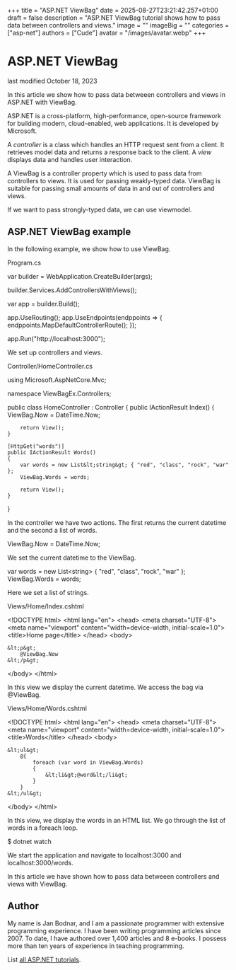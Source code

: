 +++
title = "ASP.NET ViewBag"
date = 2025-08-27T23:21:42.257+01:00
draft = false
description = "ASP.NET ViewBag tutorial shows how to pass
data between controllers and views."
image = ""
imageBig = ""
categories = ["asp-net"]
authors = ["Cude"]
avatar = "/images/avatar.webp"
+++

# ASP.NET ViewBag

last modified October 18, 2023

In this article we show how to pass data betweeen controllers and views in 
ASP.NET with ViewBag.

ASP.NET is a cross-platform, high-performance, open-source framework for
building modern, cloud-enabled, web applications. It is developed by Microsoft.

A *controller* is a class which handles an HTTP request sent from a
client. It retrieves model data and returns a response back to the client.
A *view* displays data and handles user interaction.

A ViewBag is a controller property which is used to pass data from 
controllers to views. It is used for passing weakly-typed data. ViewBag is 
suitable for passing small amounts of data in and out of controllers and views.

If we want to pass strongly-typed data, we can use viewmodel.

## ASP.NET ViewBag example

In the following example, we show how to use ViewBag.

Program.cs
  

var builder = WebApplication.CreateBuilder(args);

builder.Services.AddControllersWithViews();

var app = builder.Build();

app.UseRouting();
app.UseEndpoints(endppoints =&gt;
{
    endppoints.MapDefaultControllerRoute();
});

app.Run("http://localhost:3000");

We set up controllers and views.

Controller/HomeController.cs
  

using Microsoft.AspNetCore.Mvc;

namespace ViewBagEx.Controllers;

public class HomeController : Controller
{
    public IActionResult Index()
    {
        ViewBag.Now = DateTime.Now;

        return View();
    }

    [HttpGet("words")]
    public IActionResult Words()
    {
        var words = new List&lt;string&gt; { "red", "class", "rock", "war" };
        ViewBag.Words = words;
        
        return View();
    }
}

In the controller we have two actions. The first returns the current datetime 
and the second a list of words.

ViewBag.Now = DateTime.Now;

We set the current datetime to the ViewBag.

var words = new List&lt;string&gt; { "red", "class", "rock", "war" };
ViewBag.Words = words;

Here we set a list of strings.

Views/Home/Index.cshtml
  

&lt;!DOCTYPE html&gt;
&lt;html lang="en"&gt;
&lt;head&gt;
    &lt;meta charset="UTF-8"&gt;
    &lt;meta name="viewport" content="width=device-width, initial-scale=1.0"&gt;
    &lt;title&gt;Home page&lt;/title&gt;
&lt;/head&gt;
&lt;body&gt;

    &lt;p&gt;
        @ViewBag.Now
    &lt;/p&gt;
    
&lt;/body&gt;
&lt;/html&gt;

In this view we display the current datetime. We access the bag via
@ViewBag.

Views/Home/Words.cshtml
  

&lt;!DOCTYPE html&gt;
&lt;html lang="en"&gt;
&lt;head&gt;
    &lt;meta charset="UTF-8"&gt;
    &lt;meta name="viewport" content="width=device-width, initial-scale=1.0"&gt;
    &lt;title&gt;Words&lt;/title&gt;
&lt;/head&gt;
&lt;body&gt;

    &lt;ul&gt;
        @{
            foreach (var word in ViewBag.Words)
            {
                &lt;li&gt;@word&lt;/li&gt;
            }
        }
    &lt;/ul&gt;
&lt;/body&gt;
&lt;/html&gt;

In this view, we display the words in an HTML list. We go through the list of 
words in a foreach loop.

$ dotnet watch

We start the application and navigate to localhost:3000 
and localhost:3000/words.

In this article we have shown how to pass data betweeen controllers and views 
with ViewBag.

## Author

My name is Jan Bodnar, and I am a passionate programmer with extensive
programming experience. I have been writing programming articles since 2007.
To date, I have authored over 1,400 articles and 8 e-books. I possess more
than ten years of experience in teaching programming.

List [all ASP.NET tutorials](/all/#asp-net).